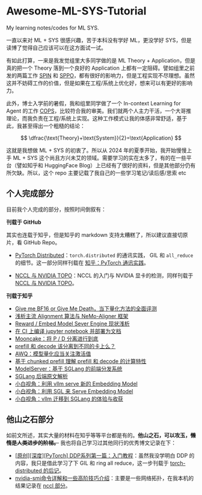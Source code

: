 # Awesome-ML-SYS-Tutorial

My learning notes/codes for ML SYS.

一直以来对 ML + SYS 很感兴趣，苦于本科没有学好 ML，更没学好 SYS，但是读博了觉得自己应该可以在这方面试一试。

有如此打算，一来是我发觉组里大多同学做的是 ML Theory + Application，但是真的把一个 Theory 落到一个良好的 Application 上都有一定阻碍。譬如组里之前发的两篇工作 [SPIN](https://github.com/uclaml/SPIN) 和 [SPPO](https://github.com/uclaml/SPPO)，都有很好的影响力，但是工程实现不尽理想。虽然这并不妨碍工作的价值，但是如果在工程/系统上优化好，想来可以有更好的影响力。

此外，博士入学前的暑假，我和组里同学做了一个 In-context Learning for Agent 的工作 [COPS](https://github.com/uclaml/COPS)，比较符合我的审美。我们就两个人主力干活，一个大哥推理论，而我负责在工程/系统上实现。这种工作模式让我的体感非常舒适，基于此，我甚至得出一个粗糙的结论：

$$
\dfrac{\text{Theory}+\text{System}}{2}=\text{Application}
$$

这就是我想做 ML + SYS 的初衷了。所以从 2024 年的夏季开始，我开始慢慢上手 ML + SYS 这个尚且方兴未艾的领域。需要学习的实在太多了，有的在一些平台（譬如知乎和 HuggingFace Blog）上已经有了很好的资料，但是其他部分仍有所欠缺。所以，这个 repo 主要记载了我自己的一些学习笔记/读后感/思索 etc

## 个人完成部分

目前我个人完成的部分，按照时间倒叙有：

**刊载于 GitHub**

其实也连载于知乎，但是知乎的 markdown 支持太糟糕了，所以建议直接切原片，看 GitHub Repo。

- [PyTorch Distributed](./torch-distributed/readme.md)：`torch.distributed` 的通讯实践， GIL 和 `all_reduce` 的细节。这一部分同样刊载在 [知乎：PyTorch 通讯实践](https://zhuanlan.zhihu.com/p/5853094319)。

- [NCCL 与 NVIDIA TOPO](./nccl/readme.md)：NCCL 的入门与 NVIDIA 显卡的检测，同样刊载于[NCCL 与 NVIDIA TOPO](https://zhuanlan.zhihu.com/p/6160835906)。


**刊载于知乎**

- [Give me BF16 or Give Me Death，当下量化方法的全面评测](https://zhuanlan.zhihu.com/p/5485556270)
- [浅析主流 Alignment 算法与 NeMo-Aligner 框架](https://zhuanlan.zhihu.com/p/5220718268)
- [Reward / Embed Model Sever Engine 现状浅析](https://zhuanlan.zhihu.com/p/4148050391)
- [在 CI 上编译 jupyter notebook 并部署为文档](https://zhuanlan.zhihu.com/p/2382351079)
- [Mooncake：将 P / D 分离进行到底](https://zhuanlan.zhihu.com/p/1711346141)
- [prefill 和 decode 该分离到不同的卡上么？](https://zhuanlan.zhihu.com/p/1280567902)
- [AWQ：模型量化应当关注激活值](https://zhuanlan.zhihu.com/p/942485319)
- [基于 chunked prefill 理解 prefill 和 decode 的计算特性](https://zhuanlan.zhihu.com/p/718715866)
- [ModelServer：基于 SGLang 的前端分发系统](https://zhuanlan.zhihu.com/p/718015016)
- [SGLang 后端原文解析](https://zhuanlan.zhihu.com/p/716543182)
- [小白视角：利用 vllm serve 新的 Embedding Model](https://zhuanlan.zhihu.com/p/715857723)
- [小白视角：利用 SGL 来 Serve Embedding Model](https://zhuanlan.zhihu.com/p/715805386)
- [小白视角：vllm 迁移到 SGLang 的体验与收获](https://zhuanlan.zhihu.com/p/714833359)

## 他山之石部分

如前文所述，其实大量的材料在知乎等等平台都是有的。**他山之石，可以攻玉，~~懒惰是人类进步的阶梯。~~** 我也将自己学习过其他同行的优秀博文记录在下：

- [[原创][深度][PyTorch] DDP系列第一篇：入门教程](https://zhuanlan.zhihu.com/p/178402798)：虽然我没学明白 DDP 的内容，我只是借此学习了下 GIL 和 ring all reduce，这一步刊载于 [torch-distributed 的后记](./torch-distributed/readme.md#gil)。
- [nvidia-smi命令详解和一些高阶技巧介绍](https://www.yourmetaverse.cn/deep_learning/199/)：主要是一些网络拓扑，在我本机的结果记录在 [nccl 部分](./nccl/nccl.md#nvlink-查询)。